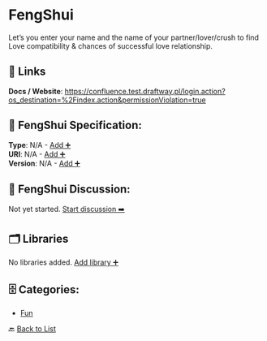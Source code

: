 # FengShui

Let’s you enter your name and the name of your partner/lover/crush to find Love compatibility & chances of successful love relationship.

##  🔗 Links
**Docs / Website**: https://confluence.test.draftway.pl/login.action?os_destination=%2Findex.action&permissionViolation=true

## 🧬 FengShui Specification:
**Type**: N/A - [Add ➕](https://github.com/apis-list/apis-list/edit/main/apis.yaml#L6340)  
**URI**: N/A - [Add ➕](https://github.com/apis-list/apis-list/edit/main/apis.yaml#L6340)  
**Version**: N/A - [Add ➕](https://github.com/apis-list/apis-list/edit/main/apis.yaml#L6340)

## 💬 FengShui Discussion:
Not yet started. [Start discussion ➡️](https://github.com/apis-list/apis-list/discussions/new)

## 🗂️ Libraries

No libraries added. [Add library ➕](https://github.com/apis-list/apis-list/edit/main/apis.yaml#L6340)    


## 🗄️ Categories:
- [Fun](https://github.com/apis-list/apis-list#fun-)

🔙  [Back to List](https://github.com/apis-list/apis-list)
